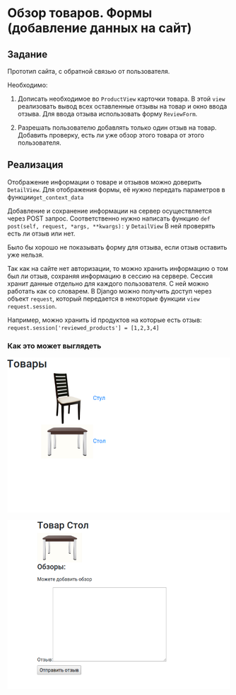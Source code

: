 # Обзор товаров. Формы (добавление данных на сайт)

## Задание

Прототип сайта, с обратной связью от пользователя.

Необходимо:
1) Дописать необходимое во `ProductView` карточки товара. 
В этой `view` реализовать вывод всех оставленные отзывы на товар и окно ввода отзыва.
Для ввода отзыва использовать форму `ReviewForm`.

2) Разрешать пользователю добавлять только один отзыв на товар.
Добавить проверку, есть ли уже обзор этого товара от этого пользователя.


## Реализация

Отображение информации о товаре и отзывов можно доверить `DetailView`.
Для отображения формы, её нужно передать параметров в функции`get_context_data`

Добавление и сохранение информации на сервер осуществляется через POST запрос.
Соответственно нужно написать функцию `def post(self, request, *args, **kwargs):` у `DetailView`
В ней проверять есть ли отзыв или нет.

Было бы хорошо не показывать форму для отзыва, если отзыв оставить уже нельзя.

Так как на сайте нет авторизации, то можно хранить информацию о том был ли отзыв, сохраняя информацию в сессию на сервере.
Сессия хранит данные отдельно для каждого пользователя. С ней можно работать как со словарем. 
В Django можно получить доступ через объект `request`, который передается в некоторые функции `view` `request.session`.

Например, можно хранить id продуктов на которые есть отзыв:
`request.session['reviewed_products'] = [1,2,3,4]`


### Как это может выглядеть

![Каталог со всеми товарами](./docs/list.png)

![Страница товара с отзывами](./docs/product.png)
